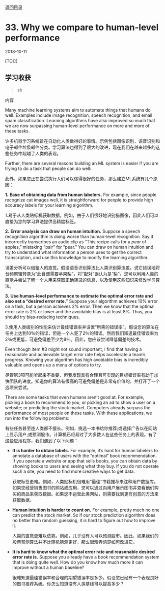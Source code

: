 [返回目录](../MLY_index.html)

# 33. Why we compare to human-level performance

2018-10-11

[TOC]

## 学习收获

> sh

内容

Many machine learning systems aim to automate things that humans do well. Examples include image recognition, speech recognition, and email spam classification. Learning algorithms have also improved so much that we are now surpassing human-level performance on more and more of these tasks.

许多机器学习系统旨在自动化人类做得好的事情。示例包括图像识别，语音识别和电子邮件垃圾邮件分类。学习算法也得到了很大的改进，现在我们在越来越多的这些任务中超越了人类的表现。

Further, there are several reasons building an ML system is easier if you are trying to do a task that people can do well:

此外，如果您正在尝试执行人们可以做得很好的任务，那么建立ML系统有几个原因：

**1.**  **Ease of obtaining data from human labelers.** For example, since people recognize cat images well, it is straightforward for people to provide high accuracy labels for your learning algorithm.

1.易于从人类贴标机获取数据。例如，由于人们很好地识别猫图像，因此人们可以直接为您的学习算法提供高精度标签。

**2.**  **Error analysis can draw on human intuition.** Suppose a speech recognition algorithm is doing worse than human-level recognition. Say it incorrectly transcribes an audio clip as “This recipe calls for a *pear* of apples,” mistaking “pair” for “pear.” You can draw on human intuition and try to understand what information a person uses to get the correct transcription, and use this knowledge to modify the learning algorithm.

误差分析可以借鉴人的直觉。假设语音识别算法比人类识别算法差。说它错误地将音频剪辑转录为“此食谱需要苹果梨”，将“配对”误认为是“梨”。您可以利用人类的直觉并尝试了解一个人用来获取正确转录的信息，以及使用这些知识来修改学习算法。

**3.**  **Use human-level performance to estimate the optimal error rate and also set a “desired error rate.”** Suppose your algorithm achieves 10% error on a task, but a person achieves 2% error. Then we know that the optimal error rate is 2% or lower and the avoidable bias is at least 8%. Thus, you should try bias-reducing techniques.

3.使用人类级别的性能来估计最佳错误率并设置“所需的错误率”。假设您的算法在任务上达到10％的错误，但是一个人犯了2％的错误。然后我们知道最佳错误率为2％或更低，可避免偏差至少为8％。因此，您应该尝试降低偏差的技术。

Even though item #3 might not sound important, I find that having a reasonable and achievable target error rate helps accelerate a team’s progress. Knowing your algorithm has high avoidable bias is incredibly valuable and opens up a menu of options to try.

尽管第3项可能听起来不重要，但我发现具有合理且可实现的目标错误率有助于加快团队的进度。知道你的算法有很高的可避免偏差是非常有价值的，并打开了一个选项来尝试。

There are some tasks that even humans aren’t good at. For example, picking a book to recommend to you; or picking an ad to show a user on a website; or predicting the stock market. Computers already surpass the performance of most people on these tasks. With these applications, we run into the following problems:

有些任务甚至连人类都不擅长。例如，挑选一本书给你推荐;或选择广告以在网站上显示用户;或预测股市。计算机已经超过了大多数人在这些任务上的表现。有了这些应用程序，我们遇到了以下问题：

- **It is harder to obtain labels.** For example, it’s hard for human labelers to annotate a database of users with the “optimal” book recommendation. If you operate a website or app that sells books, you can obtain data by showing books to users and seeing what they buy. If you do not operate such a site, you need to find more creative ways to get data.

  获取标签更难。例如，人类贴标机很难用“最佳”书籍推荐来注释用户数据库。如果您经营销售图书的网站或应用，您可以通过向用户展示图书并查看他们购买的商品来获取数据。如果您不运营此类网站，则需要找到更有创意的方法来获取数据。

- **Human intuition is harder to count on.** For example, pretty much no one can predict the stock market. So if our stock prediction algorithm does no better than random guessing, it is hard to figure out how to improve it.

  人类的直觉更难以依靠。例如，几乎没有人可以预测股市。因此，如果我们的股票预测算法并不比随机猜测更好，那么很难弄清楚如何改进它。

- **It is hard to know what the optimal error rate and reasonable desired error rate is.** Suppose you already have a book recommendation system that is doing quite well. How do you know how much more it can improve without a human baseline?

  很难知道最佳错误率和合理的期望错误率是多少。假设您已经有一个表现良好的图书推荐系统。你怎么知道没有人类基线可以提高多少？